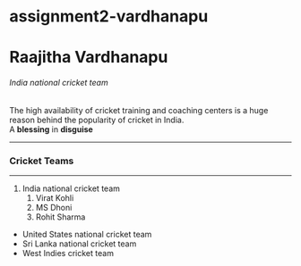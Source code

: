 # assignment2-vardhanapu
# Raajitha Vardhanapu
###### India national cricket team
The high availability of cricket training and coaching centers is a huge reason behind the popularity of cricket in India. <br>
A **blessing** in **disguise** 

---

### Cricket Teams 

---

1. India national cricket team
   1. Virat Kohli
   2. MS Dhoni
   3. Rohit Sharma

* United States national cricket team
* Sri Lanka national cricket team
* West Indies cricket team




